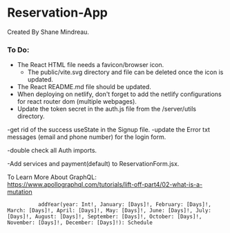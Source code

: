 # Reservation-App
Created By Shane Mindreau.


### To Do:
- The React HTML file needs a favicon/browser icon.
    - The public/vite.svg directory and file can be deleted once the icon is updated.
- The React README.md file should be updated.
- When deploying on netlify, don't forget to add the netlify configurations for react router dom (multiple webpages).
- Update the token secret in the auth.js file from the /server/utils directory.

-get rid of the success useState in the Signup file.
-update the Error txt messages (email and phone number) for the login form.

-double check all Auth imports.

-Add services and payment(default) to ReservationForm.jsx.

To Learn More About GraphQL:
https://www.apollographql.com/tutorials/lift-off-part4/02-what-is-a-mutation

```
          addYear(year: Int!, January: [Days]!, February: [Days]!, March: [Days]!, April: [Days]!, May: [Days]!, June: [Days]!, July: [Days]!, August: [Days]!, September: [Days]!, October: [Days]!, November: [Days]!, December: [Days]!): Schedule

          
  
```